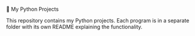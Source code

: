 🐍 My Python Projects  

This repository contains my Python projects. Each program is in a separate folder with its own README explaining the functionality.
